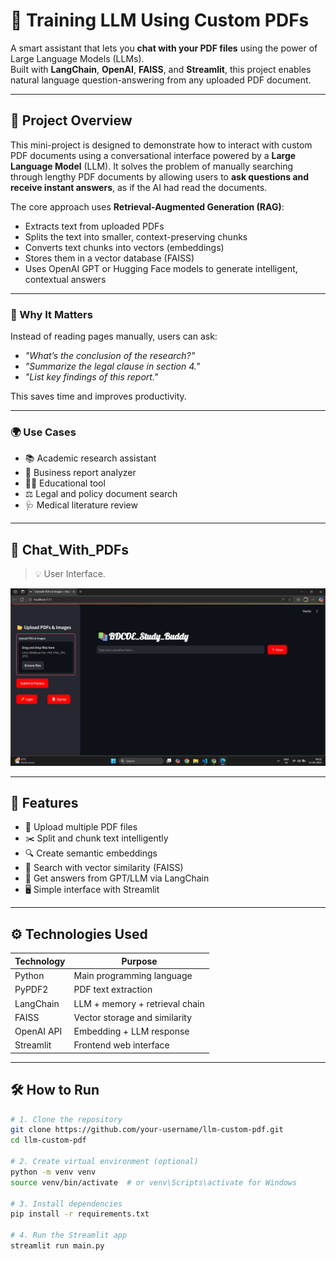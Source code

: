 # 🧠 Training LLM Using Custom PDFs

A smart assistant that lets you **chat with your PDF files** using the power of Large Language Models (LLMs).  
Built with **LangChain**, **OpenAI**, **FAISS**, and **Streamlit**, this project enables natural language question-answering from any uploaded PDF document.

---

## 📄 Project Overview

This mini-project is designed to demonstrate how to interact with custom PDF documents using a conversational interface powered by a **Large Language Model** (LLM). It solves the problem of manually searching through lengthy PDF documents by allowing users to **ask questions and receive instant answers**, as if the AI had read the documents.

The core approach uses **Retrieval-Augmented Generation (RAG)**:
- Extracts text from uploaded PDFs
- Splits the text into smaller, context-preserving chunks
- Converts text chunks into vectors (embeddings)
- Stores them in a vector database (FAISS)
- Uses OpenAI GPT or Hugging Face models to generate intelligent, contextual answers

---

### 🌟 Why It Matters

Instead of reading pages manually, users can ask:
- *"What’s the conclusion of the research?"*
- *"Summarize the legal clause in section 4."*
- *"List key findings of this report."*

This saves time and improves productivity.

---

### 🌍 Use Cases

- 📚 Academic research assistant
- 🏢 Business report analyzer
- 🧑‍🏫 Educational tool
- ⚖️ Legal and policy document search
- 🩺 Medical literature review

---

## 📸 Chat_With_PDFs

> 💡 User Interface.

<p align="center">
  <img src="assets/main.png" width="600" alt="Chatbot Demo Screenshot" />
</p>

---

## 🔧 Features

- 📄 Upload multiple PDF files
- ✂️ Split and chunk text intelligently
- 🔍 Create semantic embeddings
- 🧠 Search with vector similarity (FAISS)
- 💬 Get answers from GPT/LLM via LangChain
- 🖥️ Simple interface with Streamlit

---

## ⚙️ Technologies Used

| Technology     | Purpose                          |
|----------------|----------------------------------|
| Python         | Main programming language        |
| PyPDF2         | PDF text extraction              |
| LangChain      | LLM + memory + retrieval chain   |
| FAISS          | Vector storage and similarity    |
| OpenAI API     | Embedding + LLM response         |
| Streamlit      | Frontend web interface           |

---

## 🛠️ How to Run

```bash
# 1. Clone the repository
git clone https://github.com/your-username/llm-custom-pdf.git
cd llm-custom-pdf

# 2. Create virtual environment (optional)
python -m venv venv
source venv/bin/activate  # or venv\Scripts\activate for Windows

# 3. Install dependencies
pip install -r requirements.txt

# 4. Run the Streamlit app
streamlit run main.py
